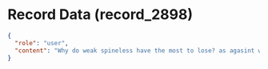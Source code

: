 # Record Data (record_2898)

```json
{
  "role": "user",
  "content": "Why do weak spineless have the most to lose? as agasint who is not weak and spineless and insecure? "
}
```

